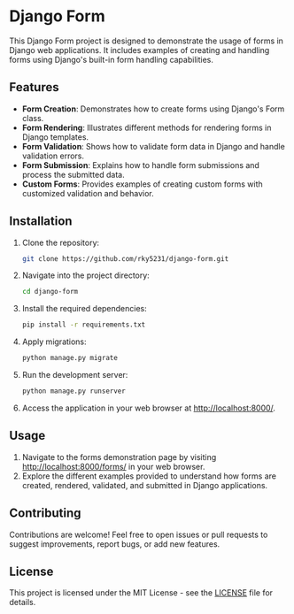 # Django Form

This Django Form project is designed to demonstrate the usage of forms in Django web applications. It includes examples of creating and handling forms using Django's built-in form handling capabilities.

## Features

- **Form Creation**: Demonstrates how to create forms using Django's Form class.
- **Form Rendering**: Illustrates different methods for rendering forms in Django templates.
- **Form Validation**: Shows how to validate form data in Django and handle validation errors.
- **Form Submission**: Explains how to handle form submissions and process the submitted data.
- **Custom Forms**: Provides examples of creating custom forms with customized validation and behavior.

## Installation

1. Clone the repository:

    ```bash
    git clone https://github.com/rky5231/django-form.git
    ```

2. Navigate into the project directory:

    ```bash
    cd django-form
    ```

3. Install the required dependencies:

    ```bash
    pip install -r requirements.txt
    ```

4. Apply migrations:

    ```bash
    python manage.py migrate
    ```

5. Run the development server:

    ```bash
    python manage.py runserver
    ```

6. Access the application in your web browser at [http://localhost:8000/](http://localhost:8000/).

## Usage

1. Navigate to the forms demonstration page by visiting [http://localhost:8000/forms/](http://localhost:8000/forms/) in your web browser.
2. Explore the different examples provided to understand how forms are created, rendered, validated, and submitted in Django applications.

## Contributing

Contributions are welcome! Feel free to open issues or pull requests to suggest improvements, report bugs, or add new features.

## License

This project is licensed under the MIT License - see the [LICENSE](https://github.com/rky5231/django-form/blob/main/LICENSE) file for details.

